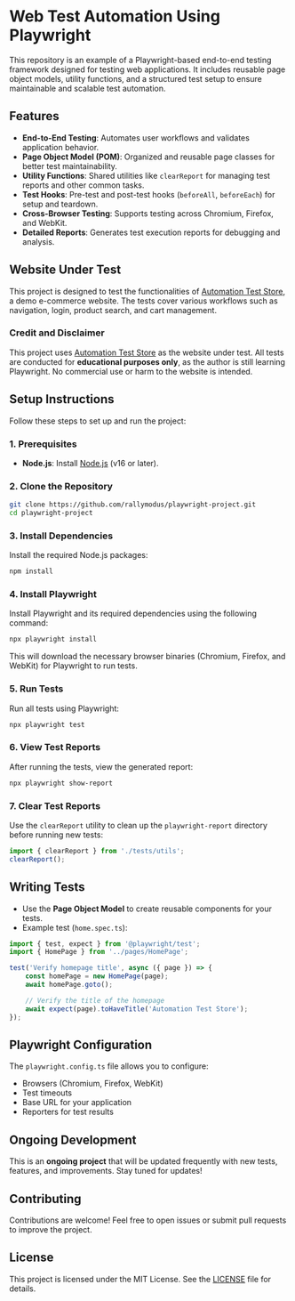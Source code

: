 # Web Test Automation Using Playwright

This repository is an example of a Playwright-based end-to-end testing framework designed for testing web applications. It includes reusable page object models, utility functions, and a structured test setup to ensure maintainable and scalable test automation.

## Features

- **End-to-End Testing**: Automates user workflows and validates application behavior.
- **Page Object Model (POM)**: Organized and reusable page classes for better test maintainability.
- **Utility Functions**: Shared utilities like `clearReport` for managing test reports and other common tasks.
- **Test Hooks**: Pre-test and post-test hooks (`beforeAll`, `beforeEach`) for setup and teardown.
- **Cross-Browser Testing**: Supports testing across Chromium, Firefox, and WebKit.
- **Detailed Reports**: Generates test execution reports for debugging and analysis.

## Website Under Test

This project is designed to test the functionalities of [Automation Test Store](https://automationteststore.com/), a demo e-commerce website. The tests cover various workflows such as navigation, login, product search, and cart management.

### Credit and Disclaimer
This project uses [Automation Test Store](https://automationteststore.com/) as the website under test. All tests are conducted for **educational purposes only**, as the author is still learning Playwright. No commercial use or harm to the website is intended.

## Setup Instructions

Follow these steps to set up and run the project:

### 1. Prerequisites
- **Node.js**: Install [Node.js](https://nodejs.org/) (v16 or later).

### 2. Clone the Repository
```bash
git clone https://github.com/rallymodus/playwright-project.git
cd playwright-project
```

### 3. Install Dependencies
Install the required Node.js packages:
```bash
npm install
```

### 4. Install Playwright
Install Playwright and its required dependencies using the following command:
```bash
npx playwright install
```

This will download the necessary browser binaries (Chromium, Firefox, and WebKit) for Playwright to run tests.

### 5. Run Tests
Run all tests using Playwright:
```bash
npx playwright test
```

### 6. View Test Reports
After running the tests, view the generated report:
```bash
npx playwright show-report
```

### 7. Clear Test Reports
Use the `clearReport` utility to clean up the `playwright-report` directory before running new tests:
```typescript
import { clearReport } from './tests/utils';
clearReport();
```

## Writing Tests

- Use the **Page Object Model** to create reusable components for your tests.
- Example test (`home.spec.ts`):
```typescript
import { test, expect } from '@playwright/test';
import { HomePage } from '../pages/HomePage';

test('Verify homepage title', async ({ page }) => {
    const homePage = new HomePage(page);
    await homePage.goto();

    // Verify the title of the homepage
    await expect(page).toHaveTitle('Automation Test Store');
});
```

## Playwright Configuration

The `playwright.config.ts` file allows you to configure:
- Browsers (Chromium, Firefox, WebKit)
- Test timeouts
- Base URL for your application
- Reporters for test results

## Ongoing Development

This is an **ongoing project** that will be updated frequently with new tests, features, and improvements. Stay tuned for updates!

## Contributing

Contributions are welcome! Feel free to open issues or submit pull requests to improve the project.

## License

This project is licensed under the MIT License. See the [LICENSE](LICENSE) file for details.




